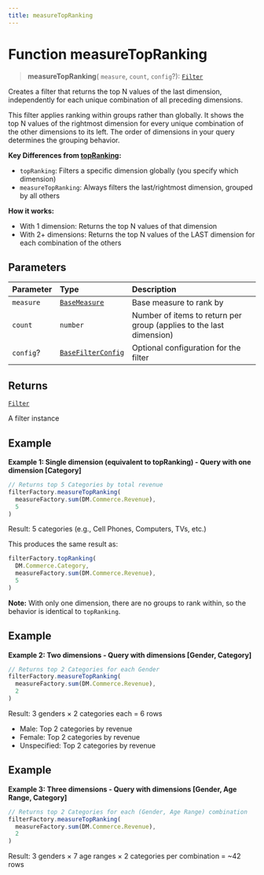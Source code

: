 ```yaml
---
title: measureTopRanking
---
```


# Function measureTopRanking

> **measureTopRanking**(
  `measure`,
  `count`,
  `config`?): [`Filter`](../../../interfaces/interface.Filter.md)

Creates a filter that returns the top N values of the last dimension,
independently for each unique combination of all preceding dimensions.

This filter applies ranking within groups rather than globally. It shows the top N values
of the rightmost dimension for every unique combination of the other dimensions to its left.
The order of dimensions in your query determines the grouping behavior.

**Key Differences from [topRanking](function.topRanking.md):**
- `topRanking`: Filters a specific dimension globally (you specify which dimension)
- `measureTopRanking`: Always filters the last/rightmost dimension, grouped by all others

**How it works:**
- With 1 dimension: Returns the top N values of that dimension
- With 2+ dimensions: Returns the top N values of the LAST dimension for each combination of the others

## Parameters

| Parameter | Type | Description |
| :------ | :------ | :------ |
| `measure` | [`BaseMeasure`](../../../interfaces/interface.BaseMeasure.md) | Base measure to rank by |
| `count` | `number` | Number of items to return per group (applies to the last dimension) |
| `config`? | [`BaseFilterConfig`](../../../interfaces/interface.BaseFilterConfig.md) | Optional configuration for the filter |

## Returns

[`Filter`](../../../interfaces/interface.Filter.md)

A filter instance

## Example

**Example 1: Single dimension (equivalent to topRanking) - Query with one dimension [Category]**
```ts
// Returns top 5 Categories by total revenue
filterFactory.measureTopRanking(
  measureFactory.sum(DM.Commerce.Revenue),
  5
)
```
Result: 5 categories (e.g., Cell Phones, Computers, TVs, etc.)

This produces the same result as:
```ts
filterFactory.topRanking(
  DM.Commerce.Category,
  measureFactory.sum(DM.Commerce.Revenue),
  5
)
```

**Note:** With only one dimension, there are no groups to rank within,
so the behavior is identical to `topRanking`.

## Example

**Example 2: Two dimensions - Query with dimensions [Gender, Category]**
```ts
// Returns top 2 Categories for each Gender
filterFactory.measureTopRanking(
  measureFactory.sum(DM.Commerce.Revenue),
  2
)
```
Result: 3 genders × 2 categories each = 6 rows
- Male: Top 2 categories by revenue
- Female: Top 2 categories by revenue
- Unspecified: Top 2 categories by revenue

## Example

**Example 3: Three dimensions - Query with dimensions [Gender, Age Range, Category]**
```ts
// Returns top 2 Categories for each (Gender, Age Range) combination
filterFactory.measureTopRanking(
  measureFactory.sum(DM.Commerce.Revenue),
  2
)
```
Result: 3 genders × 7 age ranges × 2 categories per combination = ~42 rows
